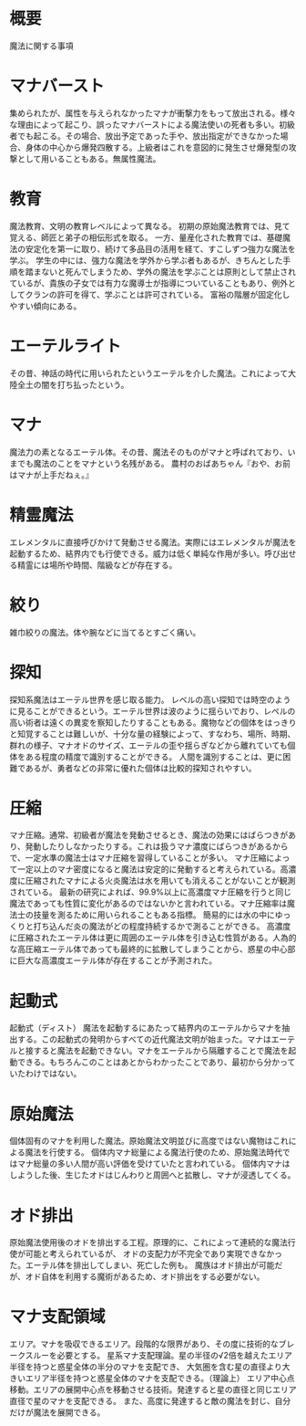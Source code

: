 # 概要
魔法に関する事項

# マナバースト
集められたが、属性を与えられなかったマナが衝撃力をもって放出される。様々な理由によって起こり、誤ったマナバーストによる魔法使いの死者も多い。初級者でも起こる。その場合、放出予定であった手や、放出指定ができなかった場合、身体の中心から爆発四散する。上級者はこれを意図的に発生させ爆発型の攻撃として用いることもある。無属性魔法。

# 教育
魔法教育、文明の教育レベルによって異なる。
初期の原始魔法教育では、見て覚える、師匠と弟子の相伝形式を取る。
一方、量産化された教育では、基礎魔法の安定化を第一に取り、続けて多品目の活用を経て、すこしずつ強力な魔法を学ぶ。
学生の中には、強力な魔法を学外から学ぶ者もあるが、きちんとした手順を踏まないと死んでしまうため、学外の魔法を学ぶことは原則として禁止されているが、貴族の子女では有力な魔導士が指導についていることもあり、例外としてクランの許可を得て、学ぶことは許可されている。
富裕の階層が固定化しやすい傾向にある。

# エーテルライト
その昔、神話の時代に用いられたというエーテルを介した魔法。これによって大陸全土の闇を打ち払ったという。

# マナ
魔法力の素となるエーテル体。その昔、魔法そのものがマナと呼ばれており、いまでも魔法のことをマナという名残がある。
農村のおばあちゃん『おや、お前はマナが上手だねぇ。』

# 精霊魔法
エレメンタルに直接呼びかけて発動させる魔法。実際にはエレメンタルが魔法を起動するため、結界内でも行使できる。威力は低く単純な作用が多い。呼び出せる精霊には場所や時間、階級などが存在する。

# 絞り
雑巾絞りの魔法。体や腕などに当てるとすごく痛い。

# 探知
探知系魔法はエーテル世界を感じ取る能力。
レベルの高い探知では時空のように見ることができるという。エーテル世界は波のように揺らいでおり、レペルの高い術者は遠くの異変を察知したりすることもある。魔物などの個体をはっきりと知覚することは難しいが、十分な量の経験によって、すなわち、場所、時期、群れの様子、マナオドのサイズ、エーテルの歪や揺らぎなどから離れていても個体をある程度の精度で識別することができる。
人間を識別することは、更に困難であるが、勇者などの非常に優れた個体は比較的探知されやすい。

# 圧縮
マナ圧縮。通常、初級者が魔法を発動させるとき、魔法の効果にはばらつきがあり、発動したりしなかったりする。これは扱うマナ濃度にばらつきがあるからで、一定水準の魔法士はマナ圧縮を習得していることが多い。
マナ圧縮によって一定以上のマナ密度になると魔法は安定的に発動すると考えられている。高濃度に圧縮されたマナによる火炎魔法は水を用いても消えることがないことが観測されている。
最新の研究によれば、99.9%以上に高濃度マナ圧縮を行うと同じ魔法であっても性質に変化があるのではないかと言われている。マナ圧縮率は魔法士の技量を測るために用いられることもある指標。
簡易的には水の中にゆっくりと打ち込んだ炎の魔法がどの程度持続するかで測ることができる。
高濃度に圧縮されたエーテル体は更に周囲のエーテル体を引き込む性質がある。人為的な高圧縮エーテル体であっても最終的に拡散してしまうことから、惑星の中心部に巨大な高濃度エーテル体が存在することが予測された。

# 起動式
起動式（ディスト）
魔法を起動するにあたって結界内のエーテルからマナを抽出する。この起動式の発明からすべての近代魔法文明が始まった。マナはエーテルと接すると魔法を起動できない。マナをエーテルから隔離することで魔法を起動できる。もちろんこのことはあとからわかったことであり、最初から分かっていたわけではない。

# 原始魔法
個体固有のマナを利用した魔法。原始魔法文明並びに高度ではない魔物はこれによる魔法を行使する。
個体内マナ総量による魔法行使のため、原始魔法時代ではマナ総量の多い人間が高い評価を受けていたと言われている。
個体内マナはしようした後、生じたオドはじんわりと周囲へと拡散し、マナが浸透してくる。

# オド排出
原始魔法使用後のオドを排出する工程。原理的に、これによって連続的な魔法行使が可能と考えられているが、
オドの支配力が不完全であり実現できなかった。エーテル体を排出してしまい、死亡した例も。
魔族はオド排出が可能だが、オド自体を利用する魔術があるため、オド排出をする必要がない。

# マナ支配領域
エリア。マナを吸収できるエリア。段階的な限界があり、その度に技術的なブレークスルーを必要とする。
星系マナ支配理論。星の半径の√2倍を越えたエリア半径を持つと惑星全体の半分のマナを支配でき、
大気圏を含む星の直径より大きいエリア半径を持つと惑星全体のマナを支配できる。（理論上）
エリア中心点移動。エリアの展開中心点を移動させる技術。発達すると星の直径と同じエリア直径で星のマナを支配できる。
また、高度に発達すると敵の魔法を封じ、自分だけが魔法を展開できる。
